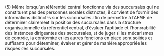 (5) Même lorsqu’un référentiel central fonctionne via des succursales qui ne constituent pas des personnes morales distinctes, il convient de fournir des informations distinctes sur les succursales afin de permettre à l’AEMF de déterminer clairement la position des succursales dans la structure organisationnelle du référentiel central, d’évaluer l’aptitude et l’honorabilité des instances dirigeantes des succursales, et de juger si les mécanismes de contrôle, la conformité et les autres fonctions en place sont solides et suffisants pour déterminer, évaluer et gérer de manière appropriée les risques des succursales.